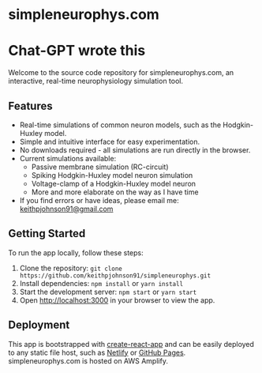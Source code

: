 # simpleneurophys.com
# Chat-GPT wrote this

Welcome to the source code repository for simpleneurophys.com, an interactive, real-time neurophysiology simulation tool. 

## Features

- Real-time simulations of common neuron models, such as the Hodgkin-Huxley model.
- Simple and intuitive interface for easy experimentation.
- No downloads required - all simulations are run directly in the browser.
- Current simulations available:
  - Passive membrane simulation (RC-circuit)
  - Spiking Hodgkin-Huxley model neuron simulation
  - Voltage-clamp of a Hodgkin-Huxley model neuron
  - More and more elaborate on the way as I have time
- If you find errors or have ideas, please email me: keithpjohnson91@gmail.com


## Getting Started

To run the app locally, follow these steps:

1. Clone the repository: `git clone https://github.com/keithpjohnson91/simpleneurophys.git`
2. Install dependencies: `npm install` or `yarn install`
3. Start the development server: `npm start` or `yarn start`
4. Open [http://localhost:3000](http://localhost:3000) in your browser to view the app.

## Deployment

This app is bootstrapped with [create-react-app](https://github.com/facebook/create-react-app) and can be easily deployed to any static file host, such as [Netlify](https://www.netlify.com/) or [GitHub Pages](https://pages.github.com/). simpleneurophys.com is hosted on AWS Amplify.